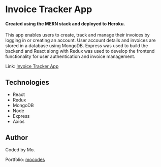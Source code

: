 # Invoice Tracker App

#### Created using the MERN stack and deployed to Heroku.

This app enables users to create, track and manage their invoices by logging in or creating an account. User account details and invoices are stored in a database using MongoDB. Express was used to build the backend and React along with Redux was used to develop the frontend functionality for user authentication and invoice management.

Link: [Invoice Tracker App](https://invoice-tracker-app-mocodes.herokuapp.com/)

## Technologies

- React
- Redux
- MongoDB
- Node
- Express
- Axios

## Author

Coded by Mo.

Portfolio: [mocodes](https://mocodes.co.uk/)
